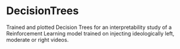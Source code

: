 # DecisionTrees

Trained and plotted Decision Trees for an interpretability study of a Reinforcement Learning model trained on injecting ideologically left, moderate or right videos. 
